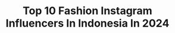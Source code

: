 ---
title: Top 10 Fashion Instagram Influencers In Indonesia In 2024
description: >-
  Find top fashion Instagram influencers in Indonesia in 2024. Most popular hashtags: #ootd #outfitoftheday #outfitideas #bali.
platform: Instagram
hits: 1309
text_top: Analyze the best Instagram influencers on inBeat.
text_bottom: inBeat holds 1309 Instagram influencers like this in Indonesia for you to connect with.
profiles:
  - username: "rohittt_09_"
    fullname: >-
      𝐑𝐨𝐡𝐢𝐭 𝐙𝐢𝐧𝐣𝐮𝐫𝐤𝐞 🇮🇳
    bio: >-
      Built • @ziro9.official Fashion • Lifestyle • Video Creator #reactionboi YouTube : Rohit Zinjurke (38 Lakh Subscribers) @Stake Code - Reactionboi09
    location: "Indonesia"
    followers: 28401168
    engagement: 509
    commentsToLikes: 0.006321
    id: ck8tc6k3dygnd0j783tc47cg7
    verified: false
    hashtags: "#inabudhabi, #stake, #momslilboi, #reactionboi"
  - username: "apoorvamishra_"
    fullname: >-
      Apoorvaa
    bio: >-
      All about Fashion▪️Makeup▪️skin care ▪️Lifestyle ▪️ Travel Snap ID :- apoomish Mail - team.apoorvamishra@gmail.com
    location: "Indonesia"
    followers: 502755
    engagement: 578
    commentsToLikes: 0.005839
    id: ck9hcq9vxmk7z0j78zmdh5zf5
    verified: false
    hashtags: "#foryou, #foryoupage, #reelsinstagram, #reels"
  - username: "ariacous"
    fullname: >-
      𝔸𝕣𝕚𝕒𝕟𝕖
    bio: >-
      Fashion & lifestyle 28 | Belgium l Ghent | ♓️ Founder of @variablethelabel UGC, Tiktok & Youtube ✉️ arianecouss@gmail.com
    location: "Indonesia"
    followers: 133972
    engagement: 955
    commentsToLikes: 0.343721
    id: ck6ub5q557mii0j7132rl8uut
    verified: false
    hashtags: "#fashiongram, #outfitinspo, #balilife, #belgianblogger"
  - username: "songofmarch"
    fullname: >-
      *Caroline Tan*
    bio: >-
      Create sweet melody through food, fashion & lifestyle #songofmarch 📩: songofmarch@yahoo.com Business inquiries : 0811160770 ☁️: Jakarta, ID
    location: "Indonesia"
    followers: 92356
    engagement: 475
    commentsToLikes: 0.038324
    id: ck5c42u640j6v0i11hwoo73ip
    verified: false
    hashtags: "#foodstyling, #feedfeed, #eatingfortheinsta, #songofmarch"
  - username: "iam_oliviatan"
    fullname: >-
      Olivia Tan | 📍Jakarta 🇮🇩
    bio: >-
      Miss Charm 2nd Runner Up 👑 Travel & Fashion Content Creator✈️ TikTok 500K+ Endorsement (Shanty)⬇️ BA @mariominardi_ladies
    location: "Indonesia"
    followers: 133235
    engagement: 514
    commentsToLikes: 0.019845
    id: ck5zit3zzgbri0i14bndp6luy
    verified: false
    hashtags: "#weddingevent, #art, #rinaldyyunardi, #weddinginspiration"
  - username: "thomsofficiel__"
    fullname: >-
      𝙆𝙪𝙢𝙖𝙡𝙖𝙡𝙖𝙑𝙄𝙋
    bio: >-
      🛍 @roude.tm 🛒 𝘼𝙢𝙗𝙖𝙨𝙨𝙖𝙙𝙤𝙧 @novamen by @fashionnova 📤 contact.kumalala@𝙜𝙢𝙖𝙞𝙡.𝙘𝙤𝙢 🫡 𝑻𝒊𝒌𝒕𝒐𝒌 3,5 𝑴𝒊𝒍𝒍𝒊𝒐𝒏 🐦 Twitch: 𝙆𝙪𝙢𝙖𝙡𝙖𝙡𝙖𝙑𝙄𝙋
    location: "Indonesia"
    followers: 732026
    engagement: 728
    commentsToLikes: 0.023060
    id: ck5zq968yu6650i144rxh2wvq
    verified: false
    hashtags: "#kumalala, #meme, #waduh, #concours"
  - username: "mjsehonanda"
    fullname: >-
      MJ Sehonanda Wongso
    bio: >-
      Fashion | Beauty | Lifestyle | Mom&Kids ‼️BUKAN MICHELLE‼️ @pa.ca.pa.ca @precuratedbymjs @lviors_official ‘s BA✨ Mjsehonanda@gmail.com
    location: "Indonesia"
    followers: 53717
    engagement: 748
    commentsToLikes: 0.050385
    id: ck5hpgjzyrbmq0i11fkmby86z
    verified: false
    hashtags: "#kerfxmjsehonanda, #bashamarket"
  - username: "sena_asbhoel"
    fullname: >-
      Sena Senjani S.Ikom
    bio: >-
      “Young enterpreneur and fashion enthusiast”
    location: "Indonesia"
    followers: 65143
    engagement: 600
    commentsToLikes: 0.014119
    id: ck5ci3loury9a0i11qw2iu5f3
    verified: false
    hashtags: "#asbhoelfamily, #asbhoel, #timnas, #masyaallahtabarakallah"
  - username: "sofyansap"
    fullname: >-
      Sofyan Pratama
    bio: >-
      Fashion | Photography | Creative @shotbysap @goodsbysap Bussiness Inquiries : +6287871632398 (Chris) 📩 hello.sofyansap@gmail.com 📍Jakarta, ID
    location: "Indonesia"
    followers: 710854
    engagement: 588
    commentsToLikes: 0.010664
    id: ck0w5regw52b60i1940ang9d1
    verified: false
    hashtags: "#lookbook, #behindthescenes, #shotoniphone, #sentosasensoryscape"
  - username: "brl.lin"
    fullname: >-
      Brilliant Lin
    bio: >-
      Slow Fashion Enthusiast You can’t buy ‘style’ Fuse of #ruggedcasualstyle
    location: "Indonesia"
    followers: 7459
    engagement: 595
    commentsToLikes: 0.050632
    id: ck8tcz9jk19an0j78seikgen8
    verified: false
    hashtags: "#llbean, #dadstyle, #vintagemilitary, #newbalanceshoes"
---
